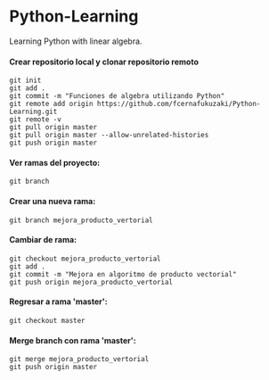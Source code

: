 # Python-Learning
Learning Python with linear algebra.

#### Crear repositorio local y clonar repositorio remoto
~~~~
git init
git add .
git commit -m "Funciones de algebra utilizando Python"
git remote add origin https://github.com/fcernafukuzaki/Python-Learning.git
git remote -v
git pull origin master
git pull origin master --allow-unrelated-histories
git push origin master
~~~~
#### Ver ramas del proyecto:
~~~~
git branch
~~~~
#### Crear una nueva rama:
~~~~
git branch mejora_producto_vertorial
~~~~
#### Cambiar de rama:
~~~~
git checkout mejora_producto_vertorial
git add .
git commit -m "Mejora en algoritmo de producto vectorial"
git push origin mejora_producto_vertorial
~~~~
#### Regresar a rama 'master':
~~~~
git checkout master
~~~~
#### Merge branch con rama 'master':
~~~~
git merge mejora_producto_vertorial
git push origin master
~~~~
